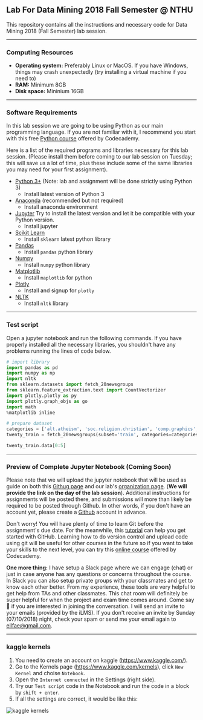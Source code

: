 ## Lab For Data Mining 2018 Fall Semester @ NTHU
This repository contains all the instructions and necessary code for Data Mining 2018 (Fall Semester) lab session.

---
### Computing Resources
- **Operating system:** Preferably Linux or MacOS. If you have Windows, things may crash unexpectedly (try installing a virtual machine if you need to)
- **RAM:** Minimum 8GB
- **Disk space:** Mininium 16GB

---
### Software Requirements
In this lab session we are going to be using Python as our main programming language. If you are not familiar with it, I recommend you start with this free [Python course](https://www.codecademy.com/learn/learn-python) offered by Codecademy. 

Here is a list of the required programs and libraries necessary for this lab session. (Please install them before coming to our lab session on Tuesday; this will save us a lot of time, plus these include some of the same libraries you may need for your first assignment).
- [Python 3+](https://www.python.org/download/releases/3.0/) (Note: lab and assignment will be done strictly using Python 3)
    - Install latest version of Python 3
- [Anaconda](https://www.anaconda.com/download/) (recommended but not required)
    - Install anaconda environment
- [Jupyter](http://jupyter.org/) Try to install the latest version and let it be compatible with your Python version. 
    - Install jupyter
- [Scikit Learn](http://scikit-learn.org/stable/index.html)
    - Install `sklearn` latest python library
- [Pandas](http://pandas.pydata.org/)
    - Install `pandas` python library
- [Numpy](http://www.numpy.org/)
    - Install `numpy` python library
- [Matplotlib](https://matplotlib.org/)
    - Install `maplotlib` for python
- [Plotly](https://plot.ly/)
    - Install and signup for `plotly`
- [NLTK](http://www.nltk.org/)
    - Install `nltk` library
---
### Test script
Open a jupyter notebook and run the following commands. If you have properly installed all the necessary libraries, you shouldn't have any problems running the lines of code below.
```python
# import library
import pandas as pd
import numpy as np
import nltk
from sklearn.datasets import fetch_20newsgroups
from sklearn.feature_extraction.text import CountVectorizer
import plotly.plotly as py
import plotly.graph_objs as go
import math
%matplotlib inline

# prepare dataset
categories = ['alt.atheism', 'soc.religion.christian', 'comp.graphics', 'sci.med']
twenty_train = fetch_20newsgroups(subset='train', categories=categories, shuffle=True, random_state=42)

twenty_train.data[0:5]
```
---
### Preview of Complete Jupyter Notebook (Coming Soon)

Please note that we will upload the jupyter notebook that will be used as guide on both this [Githug page](https://github.com/omarsar?tab=repositories) and our lab's [organization page](https://github.com/IDEA-NTHU-Taiwan). (**We will provide the link on the day of the lab session**). Additional instructions for assignments will be posted there, and submissions will more than likely be required to be posted through Github. In other words, if you don't have an account yet, please create a [Github](https://github.com/) account in advance. 

Don't worry! You will have plenty of time to learn Git before the assignment's due date. For the meanwhile, this [tutorial](https://tutorialzine.com/2016/06/learn-git-in-30-minutes) can help you get started with GitHub. Learning how to do version control and upload code using git will be useful for other courses in the future so if you want to take your skills to the next level, you can try this [online course](https://www.codecademy.com/learn/learn-git) offered by Codecademy. 

**One more thing:** I have setup a Slack page where we can engage (chat) or just in case anyone has any questions or concerns throughout the course. In Slack you can also setup private groups with your classmates and get to know each other better. From my experience, these tools are very helpful to get help from TAs and other classmates. This chat room will definitely be super helpful for when the project and exam time comes around. Come say :wave: if you are interested in joining the conversation. I will send an invite to your emails (provided by the iLMS). If you don't receive an invite by Sunday (07/10/2018) night, check your spam or send me your email again to ellfae@gmail.com.


---
### kaggle kernels

1. You need to create an account on kaggle (https://www.kaggle.com/).
2. Go to the Kernels page (https://www.kaggle.com/kernels), click `New Kernel` and choise `Notebook`.
3. Open the `Internet connected` in the Settings (right side).
4. Try our `Test script` code in the Notebook and run the code in a block by `shift + enter`.
5. If all the settings are correct, it would be like this:  

![kaggle kernels](https://i.imgur.com/xQ0VuOT.png)